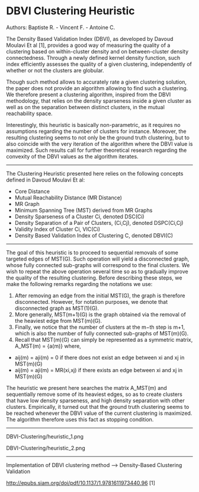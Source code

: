 # DBVI Clustering Heuristic
Authors: Baptiste R. - Vincent F. - Antoine C.

The Density Based Validation Index (DBVI), as developed by Davoud Moulavi Et al [1], provides a good way of measuring the quality of a clustering based on within-cluster density and on between-cluster density connectedness. Through a newly defined kernel density function, such index efficiently assesses the quality of a given clustering, independently of whether or not the clusters are globular.

Though such method allows to accurately rate a given clustering solution, the paper does not provide an algorithm allowing to find such a clustering. We therefore present a clustering algorithm, inspired from the DBVI methodology, that relies on the density sparseness inside a given cluster as well as on the separation between distinct clusters, in the mutual reachability space.

Interestingly, this heuristic is basically non-parametric, as it requires no assumptions regarding the number of clusters for instance. Moreover, the resulting clustering seems to not only be the ground truth clustering, but to also coincide with the very iteration of the algorithm where the DBVI value is maximized. Such results call for further theoretical research regarding the convexity of the DBVI values as the algorithm iterates.

***

The Clustering Heuristic presented here relies on the following concepts defined in Davoud Moulavi Et al:

- Core Distance
- Mutual Reachability Distance (MR Distance)
- MR Graph
- Minimum Spanning Tree (MST) derived from MR Graphs
- Density Sparseness of a Cluster Ci, denoted DSC(Ci)
- Density Separation of a Pair of Clusters, (Ci,Cj), denoted DSPC(Ci,Cj)
- Validity Index of Cluster Ci, VIC(Ci)
- Density Based Validation Index of Clustering C, denoted DBVI(C)

***

The goal of this heuristic is to proceed to sequential removals of some targeted edges of MST(G). Such operation will yield a disconnected graph, whose fully connected sub-graphs will correspond to the final clusters. We wish to repeat the above operation several time so as to gradually improve the quality of the resulting clustering. Before describing these steps, we make the following remarks regarding the notations we use:

1. After removing an edge from the initial MST(G), the graph is therefore disconnected. However, for notation purposes, we denote that disconnected graph as MST(1)(G).
2. More generally, MST(m+1)(G) is the graph obtained via the removal of the heaviest edge from MST(m)(G).
3. Finally, we notice that the number of clusters at the m−th step is m+1, which is also the number of fully connected sub-graphs of MST(m)(G).
4. Recall that MST(m)(G) can simply be represented as a symmetric matrix, A_MST(m) = {a(m)} where, 
  - aij(m) = aji(m) = 0 if there does not exist an edge between xi and xj in MST(m)(G)
  - aij(m) = aji(m) = MR(xi,xj) if there exists an edge between xi and xj in MST(m)(G)

The heuristic we present here searches the matrix A_MST(m) and sequentially remove some of its heaviest edges, so as to create clusters that have low density sparseness, and high density separation with other clusters. Empirically, it turned out that the ground truth clustering seems to be reached whenever the DBVI value of the current clustering is maximized. The algorithm therefore uses this fact as stopping condition.

***

DBVI-Clustering/heuristic_1.png

DBVI-Clustering/heuristic_2.png

***
Implementation of DBVI clustering method --> Density-Based Clustering Validation

http://epubs.siam.org/doi/pdf/10.1137/1.9781611973440.96 [1]
